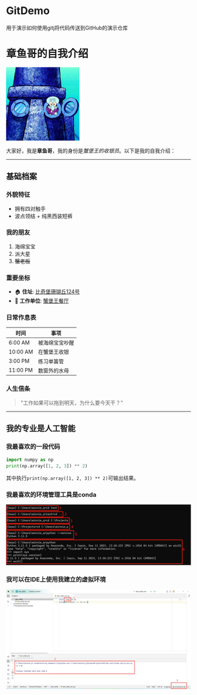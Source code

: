 # GitDemo
用于演示如何使用gitj将代码传送到GitHub的演示仓库
# 章鱼哥的自我介绍

<img src="https://raw.githubusercontent.com/Winnie-Qi/dev_skills/main/images/squidward.jpg" width="200" alt="章鱼哥形象">

大家好，我是**章鱼哥**，我的身份是*蟹堡王的收银员*。以下是我的自我介绍：

---

## 基础档案 

### 外貌特征 
- 拥有四对触手
- 波点领结 + 纯黑西装短裤

### 我的朋友
1. 海绵宝宝
2. 派大星
3. ~~蟹老板~~

### 重要坐标
- 🏠 **住址**: [比奇堡珊瑚丘124号](https://baike.baidu.com/item/%E6%AF%94%E5%A5%87%E5%A0%A1/8275168) 
- 🏢 **工作单位**: [蟹堡王餐厅](https://baike.baidu.com/item/%E8%9F%B9%E5%A0%A1%E7%8E%8B/8043124)

### 日常作息表
| 时间       | 事项                  |
|------------|-----------------------|
| 6:00 AM    | 被海绵宝宝吵醒        |
| 10:00 AM   | 在蟹堡王收银          |
| 3:00 PM    | 练习单簧管    |
| 11:00 PM   | 数窗外的水母          |

### 人生信条
> "工作如果可以拖到明天，为什么要今天干？"
---

## 我的专业是人工智能
### 我最喜欢的一段代码

```python
import numpy as np
print(np.array([1, 2, 3]) ** 2)
```
其中执行`print(np.array([1, 2, 3]) ** 2)`可输出结果。

### 我最喜欢的环境管理工具是conda
<img src="https://raw.githubusercontent.com/Winnie-Qi/dev_skills/main/images/pic1.jpg" width="800" alt="截图一">

### 我可以在IDE上使用我建立的虚拟环境
<img src="https://raw.githubusercontent.com/Winnie-Qi/dev_skills/main/images/pic2.jpg" width="800" alt="截图二">